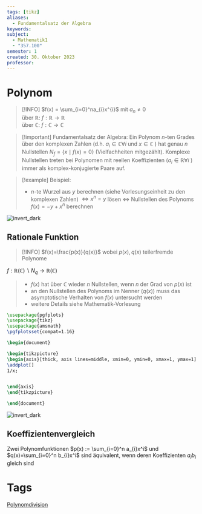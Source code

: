 ```yaml
---
tags: [tikz]
aliases:
  - Fundamentalsatz der Algebra
keywords: 
subject:
  - Mathematik1
  - "357.100"
semester: 1
created: 30. Oktober 2023
professor:
---
```

 

# Polynom

> [!INFO] $f(x) = \sum_{i=0}^na_{i}x^{i}$ mit $a_{n}\neq 0$  
> über $\mathbb{R}$: $f: \mathbb{R}\to \mathbb{R}$  
> über $\mathbb{C}$: $f: \mathbb{C}\to \mathbb{C}$

> [!important] Fundamentalsatz der Algebra:
Ein Polynom $n$-ten Grades über den komplexen Zahlen (d.h. $a_i \in \mathbb{C} \forall i$ und $x \in \mathbb{C}$ ) hat genau $n$ Nullstellen $N_f=\{x \mid f(x)=0\}$ (Vielfachheiten mitgezählt).
Komplexe Nullstellen treten bei Polynomen mit reellen Koeffizienten $\left(a_i \in \mathbb{R} \forall i\right.$ ) immer als komplex-konjugierte Paare auf.

> [!example] Beispiel:
> - $n$-te Wurzel aus $y$ berechnen (siehe Vorlesungseinheit zu den komplexen Zahlen) $\Leftrightarrow x^n=y$ lösen $\Leftrightarrow$ Nullstellen des Polynoms $f(x)=-y+x^n$ berechnen

![invert_dark](polyGraph.png)

## Rationale Funktion

> [!INFO] $f(x)=\frac{p(x)}{q(x)}$ wobei $p(x), q(x)$ teilerfremde Polynome
> 
$f: \mathbb{R}(\mathbb{C}) \backslash N_q \rightarrow \mathbb{R}(\mathbb{C})$
> - $f(x)$ hat über $\mathbb{C}$ wieder $n$ Nullstellen, wenn $n$ der Grad von $p(x)$ ist
> - an den Nullstellen des Polynoms im Nenner $(q(x))$ muss das asymptotische Verhalten von $f(x)$ untersucht werden
> - weitere Details siehe Mathematik-Vorlesung

```tikz
\usepackage{pgfplots}
\usepackage{tikz}
\usepackage{amsmath}
\pgfplotsset{compat=1.16}

\begin{document}

\begin{tikzpicture}
\begin{axis}[thick, axis lines=middle, xmin=0, ymin=0, xmax=1, ymax=1]
\addplot[]
1/x;


\end{axis}
\end{tikzpicture}

\end{document}
```

![invert_dark](polyPolstellen.png)

## Koeffizientenvergleich

Zwei Polynomfunktionen $p(x) := \sum_{i=0}^n a_{i}x^i$ und $q(x)=\sum_{i=0}^n b_{i}x^i$ sind äquivalent, wenn deren Koeffizienten $a_{i} b_{i}$ gleich sind

# Tags

[Polynomdivision](Polynomdivision.md)
